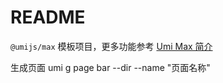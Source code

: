 # README

`@umijs/max` 模板项目，更多功能参考 [Umi Max 简介](https://umijs.org/docs/max/introduce)

生成页面
 umi g page bar --dir --name "页面名称"
